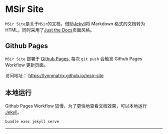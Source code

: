 # MSir Site
`MSir Site`是关于`MSir`的文档，借助[Jekyll]将 Markdown 格式的文档转为 HTML，同时采用了[Just the Docs]页面风格。

## Github Pages
`MSir Site` 部署于 [Github Pages], 每次 `git push` 会触发 Github Pages Workflow 更新页面。

访问地址：
https://lynnmatrix.github.io/msir-site

## 本地运行
Github Pages Workflow 较慢，为了更快地查看文档效果，可以本地运行[Jekyll]。

```
bundle exec jekyll serve 
```

----

[Jekyll]: https://jekyllrb.com
[Just the Docs]: https://just-the-docs.github.io/just-the-docs/
[Github Pages]: https://pages.github.com
